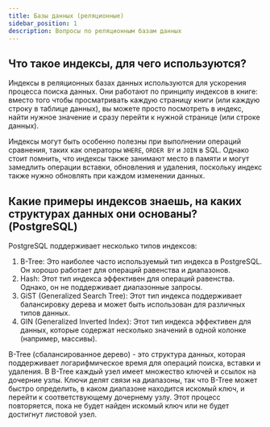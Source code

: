 ```yaml
---
title: Базы данных (реляционные)
sidebar_position: 1
description: Вопросы по реляционным базам данных
---
```


## Что такое индексы, для чего используются?

Индексы в реляционных базах данных используются для ускорения процесса поиска данных. Они работают по принципу индексов в книге: вместо того чтобы просматривать каждую страницу книги (или каждую строку в таблице данных), вы можете просто посмотреть в индекс, найти нужное значение и сразу перейти к нужной странице (или строке данных).

Индексы могут быть особенно полезны при выполнении операций сравнения, таких как операторы `WHERE`, `ORDER BY` и `JOIN` в SQL. Однако стоит помнить, что индексы также занимают место в памяти и могут замедлить операции вставки, обновления и удаления, поскольку индекс также нужно обновлять при каждом изменении данных.

## Какие примеры индексов знаешь, на каких структурах данных они основаны? (PostgreSQL)

PostgreSQL поддерживает несколько типов индексов:

1. B-Tree: Это наиболее часто используемый тип индекса в PostgreSQL. Он хорошо работает для операций равенства и диапазонов.
2. Hash: Этот тип индекса эффективен для операций равенства. Однако, он не поддерживает диапазонные запросы.
3. GiST (Generalized Search Tree): Этот тип индекса поддерживает балансировку дерева и может быть использован для различных типов данных.
4. GIN (Generalized Inverted Index): Этот тип индекса эффективен для данных, которые содержат несколько значений в одной колонке (например, массивы).

B-Tree (сбалансированное дерево) - это структура данных, которая поддерживает логарифмическое время для операций поиска, вставки и удаления. В B-Tree каждый узел имеет множество ключей и ссылок на дочерние узлы. Ключи делят связи на диапазоны, так что B-Tree может быстро определить, в каком диапазоне находится искомый ключ, и перейти к соответствующему дочернему узлу. Этот процесс повторяется, пока не будет найден искомый ключ или не будет достигнут листовой узел.